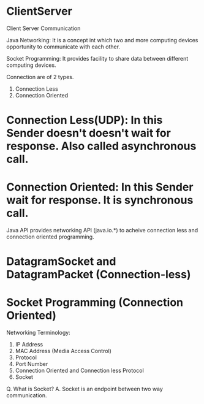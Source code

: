 # ClientServer
Client Server Communication

Java Networking: It is a concept int which two and more computing devices opportunity to communicate with each other.

Socket Programming: It provides facility to share data between different computing devices.

Connection are of 2 types. 
1. Connection Less
2. Connection Oriented

# Connection Less(UDP): In this Sender doesn't doesn't wait for response. Also called asynchronous call.
# Connection Oriented: In this Sender wait for response. It is synchronous call.

Java API provides networking API (java.io.*) to acheive connection less and connection oriented programming.

# DatagramSocket and DatagramPacket (Connection-less)
# Socket Programming (Connection Oriented)

Networking Terminology:
1. IP Address
2. MAC Address (Media Access Control)
3. Protocol
4. Port Number
5. Connection Oriented and Connection less Protocol
6. Socket

Q. What is Socket?
A. Socket is an endpoint between two way communication.
